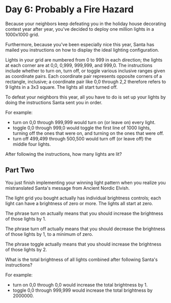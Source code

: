 # Day 6: Probably a Fire Hazard

Because your neighbors keep defeating you in the holiday house
decorating contest year after year, you've decided to deploy
one million lights in a 1000x1000 grid.

Furthermore, because you've been especially nice this year, Santa has
mailed you instructions on how to display the ideal lighting configuration.

Lights in your grid are numbered from 0 to 999 in each direction; the lights at
each corner are at 0,0, 0,999, 999,999, and 999,0. The instructions include
whether to turn on, turn off, or toggle various inclusive ranges given as
coordinate pairs. Each coordinate pair represents opposite corners of a
rectangle, inclusive; a coordinate pair like 0,0 through 2,2 therefore refers to
9 lights in a 3x3 square. The lights all start turned off.

To defeat your neighbors this year, all you have to do is set up
your lights by doing the instructions Santa sent you in order.

For example:

- turn on 0,0 through 999,999 would turn on (or leave on) every light.
- toggle 0,0 through 999,0 would toggle the first line of 1000 lights, turning off
the ones that were on, and turning on the ones that were off.
- turn off 499,499 through 500,500 would turn off (or leave off) the middle four lights.

After following the instructions, how many lights are lit?

## Part Two

You just finish implementing your winning light pattern when you
realize you mistranslated Santa's message from Ancient Nordic Elvish.

The light grid you bought actually has individual brightness controls;
each light can have a brightness of zero or more. The lights all start at zero.

The phrase turn on actually means that you should
increase the brightness of those lights by 1.

The phrase turn off actually means that you should decrease
the brightness of those lights by 1, to a minimum of zero.

The phrase toggle actually means that you should increase
the brightness of those lights by 2.

What is the total brightness of all lights combined
after following Santa's instructions?

For example:

- turn on 0,0 through 0,0 would increase the total brightness by 1.
- toggle 0,0 through 999,999 would increase the total brightness by 2000000.
